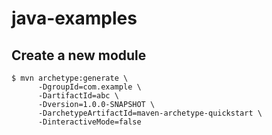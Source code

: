 # java-examples

## Create a new module

```shell script
$ mvn archetype:generate \
      -DgroupId=com.example \
      -DartifactId=abc \
      -Dversion=1.0.0-SNAPSHOT \
      -DarchetypeArtifactId=maven-archetype-quickstart \
      -DinteractiveMode=false
```


